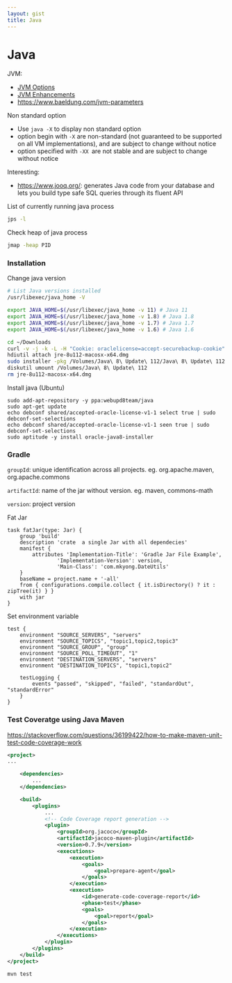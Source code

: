 ```yaml
---
layout: gist
title: Java
---
```


# Java

JVM:
- [JVM Options](https://www.oracle.com/technetwork/articles/java/vmoptions-jsp-140102.html)
- [JVM Enhancements](https://docs.oracle.com/javase/7/docs/technotes/guides/vm/performance-enhancements-7.html)
- <https://www.baeldung.com/jvm-parameters>

Non standard option
- Use `java -X` to display non standard option
- option begin with `-X` are non-standard (not guaranteed to be supported on all VM implementations), and are subject to change without notice
- option specified with `-XX `are not stable and are subject to change without notice

Interesting:
- <https://www.jooq.org/>: generates Java code from your database and lets you build type safe SQL queries through its fluent API

List of currently running java process
```bash
jps -l
```

Check heap of java process
```bash
jmap -heap PID
```


### Installation

Change java version
```bash
# List Java versions installed
/usr/libexec/java_home -V

export JAVA_HOME=$(/usr/libexec/java_home -v 11) # Java 11
export JAVA_HOME=$(/usr/libexec/java_home -v 1.8) # Java 1.8
export JAVA_HOME=$(/usr/libexec/java_home -v 1.7) # Java 1.7
export JAVA_HOME=$(/usr/libexec/java_home -v 1.6) # Java 1.6
```

```bash
cd ~/Downloads
curl -v -j -k -L -H "Cookie: oraclelicense=accept-securebackup-cookie" http://download.oracle.com/otn-pub/java/jdk/8u112-b15/jre-8u112-macosx-x64.dmg > jre-8u112-macosx-x64.dmg
hdiutil attach jre-8u112-macosx-x64.dmg
sudo installer -pkg /Volumes/Java\ 8\ Update\ 112/Java\ 8\ Update\ 112.app/Contents/Resources/JavaAppletPlugin.pkg -target /
diskutil umount /Volumes/Java\ 8\ Update\ 112
rm jre-8u112-macosx-x64.dmg
```

Install java (Ubuntu)
```
sudo add-apt-repository -y ppa:webupd8team/java
sudo apt-get update
echo debconf shared/accepted-oracle-license-v1-1 select true | sudo debconf-set-selections
echo debconf shared/accepted-oracle-license-v1-1 seen true | sudo debconf-set-selections
sudo aptitude -y install oracle-java8-installer
```

### Gradle

`groupId`: unique identification across all projects.
eg. org.apache.maven, org.apache.commons

`artifactId`: name of the jar without version.
eg. maven, commons-math

`version`: project version

Fat Jar
```
task fatJar(type: Jar) {
    group 'build'
    description 'crate  a single Jar with all dependecies'
    manifest {
        attributes 'Implementation-Title': 'Gradle Jar File Example',
                'Implementation-Version': version,
                'Main-Class': 'com.mkyong.DateUtils'
    }
    baseName = project.name + '-all'
    from { configurations.compile.collect { it.isDirectory() ? it : zipTree(it) } }
    with jar
}
```

Set environment variable
```
test {
    environment "SOURCE_SERVERS", "servers"
    environment "SOURCE_TOPICS", "topic1,topic2,topic3"
    environment "SOURCE_GROUP", "group"
    environment "SOURCE_POLL_TIMEOUT", "1"
    environment "DESTINATION_SERVERS", "servers"
    environment "DESTINATION_TOPICS", "topic1,topic2"

    testLogging {
        events "passed", "skipped", "failed", "standardOut", "standardError"
    }
}
```


### Test Coveratge using Java Maven

<https://stackoverflow.com/questions/36199422/how-to-make-maven-unit-test-code-coverage-work>

```xml
<project>
...

    <dependencies>
        ...
    </dependencies>

    <build>
        <plugins>
            ...
            <!-- Code Coverage report generation -->
            <plugin>
                <groupId>org.jacoco</groupId>
                <artifactId>jacoco-maven-plugin</artifactId>
                <version>0.7.9</version>
                <executions>
                    <execution>
                        <goals>
                            <goal>prepare-agent</goal>
                        </goals>
                    </execution>
                    <execution>
                        <id>generate-code-coverage-report</id>
                        <phase>test</phase>
                        <goals>
                            <goal>report</goal>
                        </goals>
                    </execution>
                </executions>
            </plugin>
        </plugins>
    </build>
</project>
```

```bash
mvn test
```

